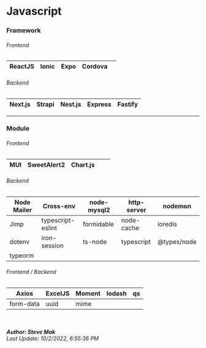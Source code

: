 # Javascript

### Framework
###### Frontend
| ReactJS | Ionic | Expo | Cordova | |
| - | - | - | - | - |

###### Backend
| Next.js | Strapi | Nest.js | Express | Fastify |
| - | - | - | - | - |

---

### Module
###### Frontend
| MUI | SweetAlert2 | Chart.js | | |
| - | - | - | - | - |

###### Backend
| Node Mailer | Cross-env | node-mysql2 | http-server | nodemon |
| - | - | - | - | - |
| Jimp | typescript-eslint | formidable | node-cache | ioredis |
| dotenv | iron-session | ts-node | typescript | @types/node |
| typeorm | | | | |

###### Frontend / Backend
| Axios | ExcelJS | Moment | lodash | qs |
| - | - | - | - | - |
| form-data | uuid | mime |

<br /><br />
**_Author: Steve Mak_**<br />
_Last Update: 10/2/2022, 6:55:36 PM_
